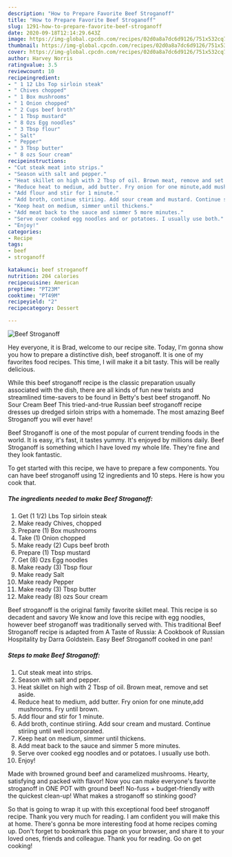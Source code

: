 ```yaml
---
description: "How to Prepare Favorite Beef Stroganoff"
title: "How to Prepare Favorite Beef Stroganoff"
slug: 1291-how-to-prepare-favorite-beef-stroganoff
date: 2020-09-18T12:14:29.643Z
image: https://img-global.cpcdn.com/recipes/02d0a8a7dc6d9126/751x532cq70/beef-stroganoff-recipe-main-photo.jpg
thumbnail: https://img-global.cpcdn.com/recipes/02d0a8a7dc6d9126/751x532cq70/beef-stroganoff-recipe-main-photo.jpg
cover: https://img-global.cpcdn.com/recipes/02d0a8a7dc6d9126/751x532cq70/beef-stroganoff-recipe-main-photo.jpg
author: Harvey Norris
ratingvalue: 3.5
reviewcount: 10
recipeingredient:
- " 1 12 Lbs Top sirloin steak"
- " Chives chopped"
- " 1 Box mushrooms"
- " 1 Onion chopped"
- " 2 Cups beef broth"
- " 1 Tbsp mustard"
- " 8 Ozs Egg noodles"
- " 3 Tbsp flour"
- " Salt"
- " Pepper"
- " 3 Tbsp butter"
- " 8 ozs Sour cream"
recipeinstructions:
- "Cut steak meat into strips."
- "Season with salt and pepper."
- "Heat skillet on high with 2 Tbsp of oil. Brown meat, remove and set aside."
- "Reduce heat to medium, add butter. Fry onion for one minute,add mushrooms. Fry until brown."
- "Add flour and stir for 1 minute."
- "Add broth, continue stiriing. Add sour cream and mustard. Continue stiriing until well incorporated."
- "Keep heat on medium, simmer until thickens."
- "Add meat back to the sauce and simmer 5 more minutes."
- "Serve over cooked egg noodles and or potatoes. I usually use both."
- "Enjoy!"
categories:
- Recipe
tags:
- beef
- stroganoff

katakunci: beef stroganoff 
nutrition: 204 calories
recipecuisine: American
preptime: "PT23M"
cooktime: "PT49M"
recipeyield: "2"
recipecategory: Dessert

---
```



![Beef Stroganoff](https://img-global.cpcdn.com/recipes/02d0a8a7dc6d9126/751x532cq70/beef-stroganoff-recipe-main-photo.jpg)

Hey everyone, it is Brad, welcome to our recipe site. Today, I'm gonna show you how to prepare a distinctive dish, beef stroganoff. It is one of my favorites food recipes. This time, I will make it a bit tasty. This will be really delicious.

While this beef stroganoff recipe is the classic preparation usually associated with the dish, there are all kinds of fun new twists and streamlined time-savers to be found in Betty&#39;s best beef stroganoff. No Sour Cream Beef This tried-and-true Russian beef stroganoff recipe dresses up dredged sirloin strips with a homemade. The most amazing Beef Stroganoff you will ever have!

Beef Stroganoff is one of the most popular of current trending foods in the world. It is easy, it's fast, it tastes yummy. It's enjoyed by millions daily. Beef Stroganoff is something which I have loved my whole life. They're fine and they look fantastic.


To get started with this recipe, we have to prepare a few components. You can have beef stroganoff using 12 ingredients and 10 steps. Here is how you cook that.

<!--inarticleads1-->

##### The ingredients needed to make Beef Stroganoff:

1. Get  (1 1/2) Lbs Top sirloin steak
1. Make ready  Chives, chopped
1. Prepare  (1) Box mushrooms
1. Take  (1) Onion chopped
1. Make ready  (2) Cups beef broth
1. Prepare  (1) Tbsp mustard
1. Get  (8) Ozs Egg noodles
1. Make ready  (3) Tbsp flour
1. Make ready  Salt
1. Make ready  Pepper
1. Make ready  (3) Tbsp butter
1. Make ready  (8) ozs Sour cream


Beef stroganoff is the original family favorite skillet meal. This recipe is so decadent and savory We know and love this recipe with egg noodles, however beef stroganoff was traditionally served with. This traditional Beef Stroganoff recipe is adapted from A Taste of Russia: A Cookbook of Russian Hospitality by Darra Goldstein. Easy Beef Stroganoff cooked in one pan! 

<!--inarticleads2-->

##### Steps to make Beef Stroganoff:

1. Cut steak meat into strips.
1. Season with salt and pepper.
1. Heat skillet on high with 2 Tbsp of oil. Brown meat, remove and set aside.
1. Reduce heat to medium, add butter. Fry onion for one minute,add mushrooms. Fry until brown.
1. Add flour and stir for 1 minute.
1. Add broth, continue stiriing. Add sour cream and mustard. Continue stiriing until well incorporated.
1. Keep heat on medium, simmer until thickens.
1. Add meat back to the sauce and simmer 5 more minutes.
1. Serve over cooked egg noodles and or potatoes. I usually use both.
1. Enjoy!


Made with browned ground beef and caramelized mushrooms. Hearty, satisfying and packed with flavor! Now you can make everyone&#39;s favorite stroganoff in ONE POT with ground beef! No-fuss + budget-friendly with the quickest clean-up! What makes a stroganoff so stinking good? 

So that is going to wrap it up with this exceptional food beef stroganoff recipe. Thank you very much for reading. I am confident you will make this at home. There's gonna be more interesting food at home recipes coming up. Don't forget to bookmark this page on your browser, and share it to your loved ones, friends and colleague. Thank you for reading. Go on get cooking!
